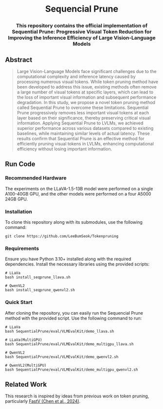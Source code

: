 # <p align="center">Sequencial Prune</p>

<h3 align="center">
  <p>This repository contains the official implementation of <b>Sequential Prune: Progressive Visual Token Reduction for Improving the Inference Efficiency of Large Vision-Language Models</b></p>
</h3>


## Abstract
>Large Vision-Language Models face significant challenges due to the computational complexity and inference latency caused by processing numerous visual tokens. While token pruning method have been developed to address this issue, existing methods often remove a large number of visual tokens at specific layers, which can lead to the loss of important visual information and subsequent performance degradation. In this study, we propose a novel token pruning method called Sequential Prune to overcome these limitations. Sequential Prune progressively removes less important visual tokens at each layer based on their significance, thereby preserving critical visual information. Applying Sequential Prune to LVLMs, we achieved superior performance across various datasets compared to existing baselines, while maintaining similar levels of actual latency. These results confirm that Sequential Prune is an effective method for efficiently pruning visual tokens in LVLMs, enhancing computational efficiency without losing important information.


## Run Code

### Recommended Hardware

The experiments on the LLaVA-1.5-13B model were performed on a single A100-40GB GPU, and the other models were performed on a four A5000 24GB GPU.

### Installation

To clone this repository along with its submodules, use the following command:
    
    git clone https://github.com/LeeBumSeok/Tokenpruning

### Requirements

Ensure you have Python 3.10+ installed along with the required dependencies. Install the necessary libraries using the provided scripts:

    # LLaVa
    bash install_seqprune_llava.sh

    # QwenVL2
    bash install_seqprune_qwenvl2.sh


### Quick Start

After cloning the repository, you can easily run the Sequencial Prune method with the provided script. Use the following command to run:
    
    # LLaVa
    bash SequentialPrune/eval/VLMEvalKit/demo_llava.sh

    # LLaVa(MultiGPU)
    bash SequentialPrune/eval/VLMEvalKit/demo_multigpu_llava.sh

    # QwenVL2
    bash SequentialPrune/eval/VLMEvalKit/demo_qwenvl2.sh

    # QwenVL2(MultiGPU)
    bash SequentialPrune/eval/VLMEvalKit/demo_multigpu_qwenvl2.sh


## Related Work

This research is inspired by ideas from previous work on token pruning, particularly [FastV (Chen et al., 2024)](https://arxiv.org/pdf/2403.06764).

<!-- ## Citation
```bibtex
``` -->